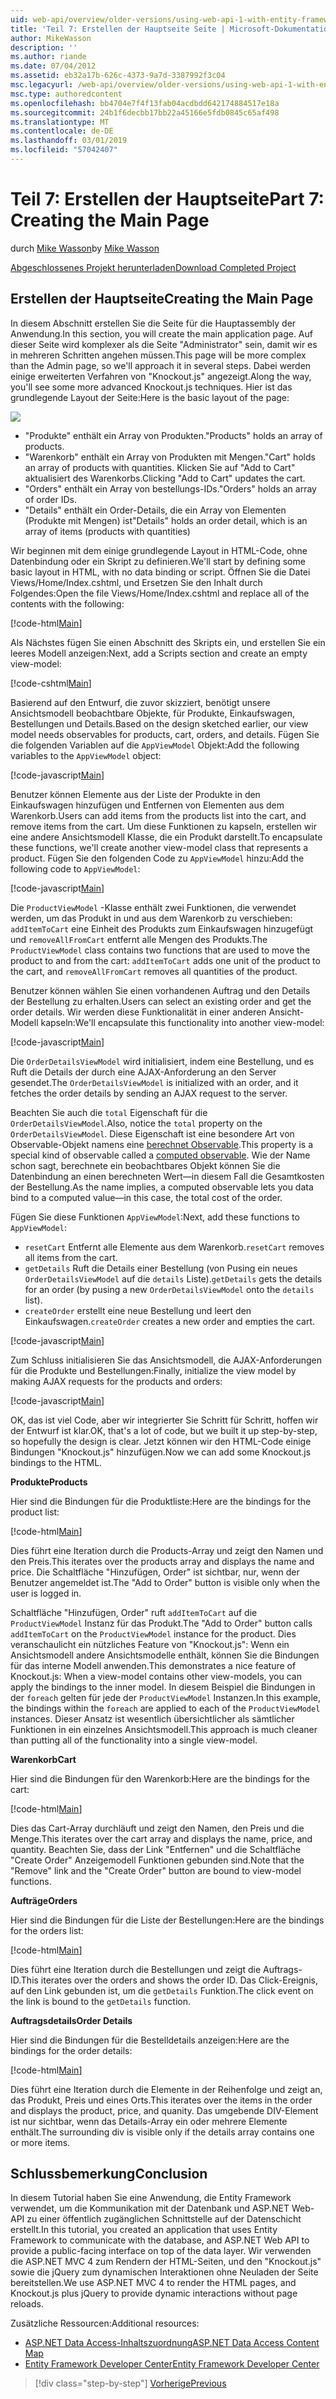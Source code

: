 ```yaml
---
uid: web-api/overview/older-versions/using-web-api-1-with-entity-framework-5/using-web-api-with-entity-framework-part-7
title: 'Teil 7: Erstellen der Hauptseite Seite | Microsoft-Dokumentation'
author: MikeWasson
description: ''
ms.author: riande
ms.date: 07/04/2012
ms.assetid: eb32a17b-626c-4373-9a7d-3387992f3c04
msc.legacyurl: /web-api/overview/older-versions/using-web-api-1-with-entity-framework-5/using-web-api-with-entity-framework-part-7
msc.type: authoredcontent
ms.openlocfilehash: bb4704e7f4f13fab04acdbdd642174884517e18a
ms.sourcegitcommit: 24b1f6decbb17bb22a45166e5fdb0845c65af498
ms.translationtype: MT
ms.contentlocale: de-DE
ms.lasthandoff: 03/01/2019
ms.locfileid: "57042407"
---
```

<a name="part-7-creating-the-main-page"></a><span data-ttu-id="02851-102">Teil 7: Erstellen der Hauptseite</span><span class="sxs-lookup"><span data-stu-id="02851-102">Part 7: Creating the Main Page</span></span>
====================
<span data-ttu-id="02851-103">durch [Mike Wasson](https://github.com/MikeWasson)</span><span class="sxs-lookup"><span data-stu-id="02851-103">by [Mike Wasson](https://github.com/MikeWasson)</span></span>

[<span data-ttu-id="02851-104">Abgeschlossenes Projekt herunterladen</span><span class="sxs-lookup"><span data-stu-id="02851-104">Download Completed Project</span></span>](http://code.msdn.microsoft.com/ASP-NET-Web-API-with-afa30545)

## <a name="creating-the-main-page"></a><span data-ttu-id="02851-105">Erstellen der Hauptseite</span><span class="sxs-lookup"><span data-stu-id="02851-105">Creating the Main Page</span></span>

<span data-ttu-id="02851-106">In diesem Abschnitt erstellen Sie die Seite für die Hauptassembly der Anwendung.</span><span class="sxs-lookup"><span data-stu-id="02851-106">In this section, you will create the main application page.</span></span> <span data-ttu-id="02851-107">Auf dieser Seite wird komplexer als die Seite "Administrator" sein, damit wir es in mehreren Schritten angehen müssen.</span><span class="sxs-lookup"><span data-stu-id="02851-107">This page will be more complex than the Admin page, so we'll approach it in several steps.</span></span> <span data-ttu-id="02851-108">Dabei werden einige erweiterten Verfahren von "Knockout.js" angezeigt.</span><span class="sxs-lookup"><span data-stu-id="02851-108">Along the way, you'll see some more advanced Knockout.js techniques.</span></span> <span data-ttu-id="02851-109">Hier ist das grundlegende Layout der Seite:</span><span class="sxs-lookup"><span data-stu-id="02851-109">Here is the basic layout of the page:</span></span>

![](using-web-api-with-entity-framework-part-7/_static/image1.png)

- <span data-ttu-id="02851-110">"Produkte" enthält ein Array von Produkten.</span><span class="sxs-lookup"><span data-stu-id="02851-110">"Products" holds an array of products.</span></span>
- <span data-ttu-id="02851-111">"Warenkorb" enthält ein Array von Produkten mit Mengen.</span><span class="sxs-lookup"><span data-stu-id="02851-111">"Cart" holds an array of products with quantities.</span></span> <span data-ttu-id="02851-112">Klicken Sie auf "Add to Cart" aktualisiert des Warenkorbs.</span><span class="sxs-lookup"><span data-stu-id="02851-112">Clicking "Add to Cart" updates the cart.</span></span>
- <span data-ttu-id="02851-113">"Orders" enthält ein Array von bestellungs-IDs.</span><span class="sxs-lookup"><span data-stu-id="02851-113">"Orders" holds an array of order IDs.</span></span>
- <span data-ttu-id="02851-114">"Details" enthält ein Order-Details, die ein Array von Elementen (Produkte mit Mengen) ist</span><span class="sxs-lookup"><span data-stu-id="02851-114">"Details" holds an order detail, which is an array of items (products with quantities)</span></span>

<span data-ttu-id="02851-115">Wir beginnen mit dem einige grundlegende Layout in HTML-Code, ohne Datenbindung oder ein Skript zu definieren.</span><span class="sxs-lookup"><span data-stu-id="02851-115">We'll start by defining some basic layout in HTML, with no data binding or script.</span></span> <span data-ttu-id="02851-116">Öffnen Sie die Datei Views/Home/Index.cshtml, und Ersetzen Sie den Inhalt durch Folgendes:</span><span class="sxs-lookup"><span data-stu-id="02851-116">Open the file Views/Home/Index.cshtml and replace all of the contents with the following:</span></span>

[!code-html[Main](using-web-api-with-entity-framework-part-7/samples/sample1.html)]

<span data-ttu-id="02851-117">Als Nächstes fügen Sie einen Abschnitt des Skripts ein, und erstellen Sie ein leeres Modell anzeigen:</span><span class="sxs-lookup"><span data-stu-id="02851-117">Next, add a Scripts section and create an empty view-model:</span></span>

[!code-cshtml[Main](using-web-api-with-entity-framework-part-7/samples/sample2.cshtml)]

<span data-ttu-id="02851-118">Basierend auf den Entwurf, die zuvor skizziert, benötigt unsere Ansichtsmodell beobachtbare Objekte, für Produkte, Einkaufswagen, Bestellungen und Details.</span><span class="sxs-lookup"><span data-stu-id="02851-118">Based on the design sketched earlier, our view model needs observables for products, cart, orders, and details.</span></span> <span data-ttu-id="02851-119">Fügen Sie die folgenden Variablen auf die `AppViewModel` Objekt:</span><span class="sxs-lookup"><span data-stu-id="02851-119">Add the following variables to the `AppViewModel` object:</span></span>

[!code-javascript[Main](using-web-api-with-entity-framework-part-7/samples/sample3.js)]

<span data-ttu-id="02851-120">Benutzer können Elemente aus der Liste der Produkte in den Einkaufswagen hinzufügen und Entfernen von Elementen aus dem Warenkorb.</span><span class="sxs-lookup"><span data-stu-id="02851-120">Users can add items from the products list into the cart, and remove items from the cart.</span></span> <span data-ttu-id="02851-121">Um diese Funktionen zu kapseln, erstellen wir eine andere Ansichtsmodell Klasse, die ein Produkt darstellt.</span><span class="sxs-lookup"><span data-stu-id="02851-121">To encapsulate these functions, we'll create another view-model class that represents a product.</span></span> <span data-ttu-id="02851-122">Fügen Sie den folgenden Code zu `AppViewModel` hinzu:</span><span class="sxs-lookup"><span data-stu-id="02851-122">Add the following code to `AppViewModel`:</span></span>

[!code-javascript[Main](using-web-api-with-entity-framework-part-7/samples/sample4.js?highlight=4)]

<span data-ttu-id="02851-123">Die `ProductViewModel` -Klasse enthält zwei Funktionen, die verwendet werden, um das Produkt in und aus dem Warenkorb zu verschieben: `addItemToCart` eine Einheit des Produkts zum Einkaufswagen hinzugefügt und `removeAllFromCart` entfernt alle Mengen des Produkts.</span><span class="sxs-lookup"><span data-stu-id="02851-123">The `ProductViewModel` class contains two functions that are used to move the product to and from the cart: `addItemToCart` adds one unit of the product to the cart, and `removeAllFromCart` removes all quantities of the product.</span></span>

<span data-ttu-id="02851-124">Benutzer können wählen Sie einen vorhandenen Auftrag und den Details der Bestellung zu erhalten.</span><span class="sxs-lookup"><span data-stu-id="02851-124">Users can select an existing order and get the order details.</span></span> <span data-ttu-id="02851-125">Wir werden diese Funktionalität in einer anderen Ansicht-Modell kapseln:</span><span class="sxs-lookup"><span data-stu-id="02851-125">We'll encapsulate this functionality into another view-model:</span></span>

[!code-javascript[Main](using-web-api-with-entity-framework-part-7/samples/sample5.js?highlight=4)]

<span data-ttu-id="02851-126">Die `OrderDetailsViewModel` wird initialisiert, indem eine Bestellung, und es Ruft die Details der durch eine AJAX-Anforderung an den Server gesendet.</span><span class="sxs-lookup"><span data-stu-id="02851-126">The `OrderDetailsViewModel` is initialized with an order, and it fetches the order details by sending an AJAX request to the server.</span></span>

<span data-ttu-id="02851-127">Beachten Sie auch die `total` Eigenschaft für die `OrderDetailsViewModel`.</span><span class="sxs-lookup"><span data-stu-id="02851-127">Also, notice the `total` property on the `OrderDetailsViewModel`.</span></span> <span data-ttu-id="02851-128">Diese Eigenschaft ist eine besondere Art von Observable-Objekt namens eine [berechnet Observable](http://knockoutjs.com/documentation/computedObservables.html).</span><span class="sxs-lookup"><span data-stu-id="02851-128">This property is a special kind of observable called a [computed observable](http://knockoutjs.com/documentation/computedObservables.html).</span></span> <span data-ttu-id="02851-129">Wie der Name schon sagt, berechnete ein beobachtbares Objekt können Sie die Datenbindung an einen berechneten Wert&#8212;in diesem Fall die Gesamtkosten der Bestellung.</span><span class="sxs-lookup"><span data-stu-id="02851-129">As the name implies, a computed observable lets you data bind to a computed value&#8212;in this case, the total cost of the order.</span></span>

<span data-ttu-id="02851-130">Fügen Sie diese Funktionen `AppViewModel`:</span><span class="sxs-lookup"><span data-stu-id="02851-130">Next, add these functions to `AppViewModel`:</span></span>

- <span data-ttu-id="02851-131">`resetCart` Entfernt alle Elemente aus dem Warenkorb.</span><span class="sxs-lookup"><span data-stu-id="02851-131">`resetCart` removes all items from the cart.</span></span>
- <span data-ttu-id="02851-132">`getDetails` Ruft die Details einer Bestellung (von Pusing ein neues `OrderDetailsViewModel` auf die `details` Liste).</span><span class="sxs-lookup"><span data-stu-id="02851-132">`getDetails` gets the details for an order (by pusing a new `OrderDetailsViewModel` onto the `details` list).</span></span>
- <span data-ttu-id="02851-133">`createOrder` erstellt eine neue Bestellung und leert den Einkaufswagen.</span><span class="sxs-lookup"><span data-stu-id="02851-133">`createOrder` creates a new order and empties the cart.</span></span>


[!code-javascript[Main](using-web-api-with-entity-framework-part-7/samples/sample6.js?highlight=4)]

<span data-ttu-id="02851-134">Zum Schluss initialisieren Sie das Ansichtsmodell, die AJAX-Anforderungen für die Produkte und Bestellungen:</span><span class="sxs-lookup"><span data-stu-id="02851-134">Finally, initialize the view model by making AJAX requests for the products and orders:</span></span>

[!code-javascript[Main](using-web-api-with-entity-framework-part-7/samples/sample7.js)]

<span data-ttu-id="02851-135">OK, das ist viel Code, aber wir integrierter Sie Schritt für Schritt, hoffen wir der Entwurf ist klar.</span><span class="sxs-lookup"><span data-stu-id="02851-135">OK, that's a lot of code, but we built it up step-by-step, so hopefully the design is clear.</span></span> <span data-ttu-id="02851-136">Jetzt können wir den HTML-Code einige Bindungen "Knockout.js" hinzufügen.</span><span class="sxs-lookup"><span data-stu-id="02851-136">Now we can add some Knockout.js bindings to the HTML.</span></span>

<span data-ttu-id="02851-137">**Produkte**</span><span class="sxs-lookup"><span data-stu-id="02851-137">**Products**</span></span>

<span data-ttu-id="02851-138">Hier sind die Bindungen für die Produktliste:</span><span class="sxs-lookup"><span data-stu-id="02851-138">Here are the bindings for the product list:</span></span>

[!code-html[Main](using-web-api-with-entity-framework-part-7/samples/sample8.html)]

<span data-ttu-id="02851-139">Dies führt eine Iteration durch die Products-Array und zeigt den Namen und den Preis.</span><span class="sxs-lookup"><span data-stu-id="02851-139">This iterates over the products array and displays the name and price.</span></span> <span data-ttu-id="02851-140">Die Schaltfläche "Hinzufügen, Order" ist sichtbar, nur, wenn der Benutzer angemeldet ist.</span><span class="sxs-lookup"><span data-stu-id="02851-140">The "Add to Order" button is visible only when the user is logged in.</span></span>

<span data-ttu-id="02851-141">Schaltfläche "Hinzufügen, Order" ruft `addItemToCart` auf die `ProductViewModel` Instanz für das Produkt.</span><span class="sxs-lookup"><span data-stu-id="02851-141">The "Add to Order" button calls `addItemToCart` on the `ProductViewModel` instance for the product.</span></span> <span data-ttu-id="02851-142">Dies veranschaulicht ein nützliches Feature von "Knockout.js": Wenn ein Ansichtsmodell andere Ansichtsmodelle enthält, können Sie die Bindungen für das interne Modell anwenden.</span><span class="sxs-lookup"><span data-stu-id="02851-142">This demonstrates a nice feature of Knockout.js: When a view-model contains other view-models, you can apply the bindings to the inner model.</span></span> <span data-ttu-id="02851-143">In diesem Beispiel die Bindungen in der `foreach` gelten für jede der `ProductViewModel` Instanzen.</span><span class="sxs-lookup"><span data-stu-id="02851-143">In this example, the bindings within the `foreach` are applied to each of the `ProductViewModel` instances.</span></span> <span data-ttu-id="02851-144">Dieser Ansatz ist wesentlich übersichtlicher als sämtlicher Funktionen in ein einzelnes Ansichtsmodell.</span><span class="sxs-lookup"><span data-stu-id="02851-144">This approach is much cleaner than putting all of the functionality into a single view-model.</span></span>

<span data-ttu-id="02851-145">**Warenkorb**</span><span class="sxs-lookup"><span data-stu-id="02851-145">**Cart**</span></span>

<span data-ttu-id="02851-146">Hier sind die Bindungen für den Warenkorb:</span><span class="sxs-lookup"><span data-stu-id="02851-146">Here are the bindings for the cart:</span></span>

[!code-html[Main](using-web-api-with-entity-framework-part-7/samples/sample9.html)]

<span data-ttu-id="02851-147">Dies das Cart-Array durchläuft und zeigt den Namen, den Preis und die Menge.</span><span class="sxs-lookup"><span data-stu-id="02851-147">This iterates over the cart array and displays the name, price, and quantity.</span></span> <span data-ttu-id="02851-148">Beachten Sie, dass der Link "Entfernen" und die Schaltfläche "Create Order" Anzeigemodell Funktionen gebunden sind.</span><span class="sxs-lookup"><span data-stu-id="02851-148">Note that the "Remove" link and the "Create Order" button are bound to view-model functions.</span></span>

<span data-ttu-id="02851-149">**Aufträge**</span><span class="sxs-lookup"><span data-stu-id="02851-149">**Orders**</span></span>

<span data-ttu-id="02851-150">Hier sind die Bindungen für die Liste der Bestellungen:</span><span class="sxs-lookup"><span data-stu-id="02851-150">Here are the bindings for the orders list:</span></span>

[!code-html[Main](using-web-api-with-entity-framework-part-7/samples/sample10.html)]

<span data-ttu-id="02851-151">Dies führt eine Iteration durch die Bestellungen und zeigt die Auftrags-ID.</span><span class="sxs-lookup"><span data-stu-id="02851-151">This iterates over the orders and shows the order ID.</span></span> <span data-ttu-id="02851-152">Das Click-Ereignis, auf den Link gebunden ist, um die `getDetails` Funktion.</span><span class="sxs-lookup"><span data-stu-id="02851-152">The click event on the link is bound to the `getDetails` function.</span></span>

<span data-ttu-id="02851-153">**Auftragsdetails**</span><span class="sxs-lookup"><span data-stu-id="02851-153">**Order Details**</span></span>

<span data-ttu-id="02851-154">Hier sind die Bindungen für die Bestelldetails anzeigen:</span><span class="sxs-lookup"><span data-stu-id="02851-154">Here are the bindings for the order details:</span></span>

[!code-html[Main](using-web-api-with-entity-framework-part-7/samples/sample11.html)]

<span data-ttu-id="02851-155">Dies führt eine Iteration durch die Elemente in der Reihenfolge und zeigt an, das Produkt, Preis und eines Orts.</span><span class="sxs-lookup"><span data-stu-id="02851-155">This iterates over the items in the order and displays the product, price, and quanity.</span></span> <span data-ttu-id="02851-156">Das umgebende DIV-Element ist nur sichtbar, wenn das Details-Array ein oder mehrere Elemente enthält.</span><span class="sxs-lookup"><span data-stu-id="02851-156">The surrounding div is visible only if the details array contains one or more items.</span></span>

## <a name="conclusion"></a><span data-ttu-id="02851-157">Schlussbemerkung</span><span class="sxs-lookup"><span data-stu-id="02851-157">Conclusion</span></span>

<span data-ttu-id="02851-158">In diesem Tutorial haben Sie eine Anwendung, die Entity Framework verwendet, um die Kommunikation mit der Datenbank und ASP.NET Web-API zu einer öffentlich zugänglichen Schnittstelle auf der Datenschicht erstellt.</span><span class="sxs-lookup"><span data-stu-id="02851-158">In this tutorial, you created an application that uses Entity Framework to communicate with the database, and ASP.NET Web API to provide a public-facing interface on top of the data layer.</span></span> <span data-ttu-id="02851-159">Wir verwenden die ASP.NET MVC 4 zum Rendern der HTML-Seiten, und den "Knockout.js" sowie die jQuery zum dynamischen Interaktionen ohne Neuladen der Seite bereitstellen.</span><span class="sxs-lookup"><span data-stu-id="02851-159">We use ASP.NET MVC 4 to render the HTML pages, and Knockout.js plus jQuery to provide dynamic interactions without page reloads.</span></span>

<span data-ttu-id="02851-160">Zusätzliche Ressourcen:</span><span class="sxs-lookup"><span data-stu-id="02851-160">Additional resources:</span></span>

- [<span data-ttu-id="02851-161">ASP.NET Data Access-Inhaltszuordnung</span><span class="sxs-lookup"><span data-stu-id="02851-161">ASP.NET Data Access Content Map</span></span>](https://msdn.microsoft.com/library/6759sth4.aspx)
- [<span data-ttu-id="02851-162">Entity Framework Developer Center</span><span class="sxs-lookup"><span data-stu-id="02851-162">Entity Framework Developer Center</span></span>](https://msdn.microsoft.com/data/ef)

> [!div class="step-by-step"]
> [<span data-ttu-id="02851-163">Vorherige</span><span class="sxs-lookup"><span data-stu-id="02851-163">Previous</span></span>](using-web-api-with-entity-framework-part-6.md)
